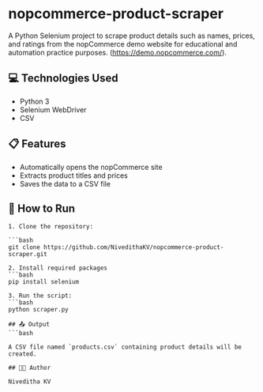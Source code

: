 # nopcommerce-product-scraper
A Python Selenium project to scrape product details such as names, prices, and ratings from the nopCommerce demo website for educational and automation practice purposes.
(https://demo.nopcommerce.com/).

## 💻 Technologies Used
- Python 3
- Selenium WebDriver
- CSV

## 📋 Features
- Automatically opens the nopCommerce site
- Extracts product titles and prices
- Saves the data to a CSV file

## 🚀 How to Run

```
1. Clone the repository:

```bash
git clone https://github.com/NivedithaKV/nopcommerce-product-scraper.git
```

```
2. Install required packages
```bash
pip install selenium
```

```
3. Run the script:
```bash
python scraper.py
```

```
## 📤 Output
```bash

A CSV file named `products.csv` containing product details will be created.

## 👩‍💻 Author

Niveditha KV
```
